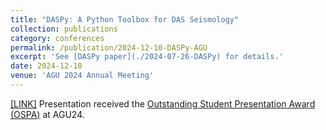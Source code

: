 ```yaml
---
title: "DASPy: A Python Toolbox for DAS Seismology"
collection: publications
category: conferences
permalink: /publication/2024-12-10-DASPy-AGU
excerpt: 'See [DASPy paper](./2024-07-26-DASPy) for details.'
date: 2024-12-10
venue: 'AGU 2024 Annual Meeting'
---
```


[[LINK]](https://agu.confex.com/agu/agu24/meetingapp.cgi/Paper/1669724)
Presentation received the [Outstanding Student Presentation Award (OSPA)](https://www.agu.org/user-profile?cstkey=bd5ff203-62bc-47f0-a18a-b761f90e9fdf) at AGU24. 